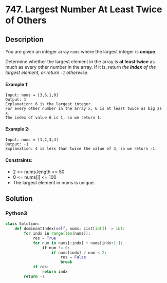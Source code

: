 # 747. Largest Number At Least Twice of Others


## Description
You are given an integer array `nums` where the largest integer is **unique**.

Determine whether the largest element in the array is **at least twice** as much as every other number in the array. If it is, return *the **index** of the largest element, or return *`-1`* otherwise*.

#### Example 1:
```
Input: nums = [3,6,1,0]
Output: 1
Explanation: 6 is the largest integer.
For every other number in the array x, 6 is at least twice as big as x.
The index of value 6 is 1, so we return 1.
```

#### Example 2:
```
Input: nums = [1,2,3,4]
Output: -1
Explanation: 4 is less than twice the value of 3, so we return -1.
```

#### Constraints:
- 2 <= nums.length <= 50
- 0 <= nums[i] <= 100
- The largest element in nums is unique.


## Solution

### Python3
```python
class Solution:
    def dominantIndex(self, nums: List[int]) -> int:
        for indx in range(len(nums)):
            res = True
            for num in nums[:indx] + nums[indx+1:]:
                if num != 0:
                    if nums[indx] / num < 2:
                        res = False
                        break
            if res:
                return indx
        return -1
```
